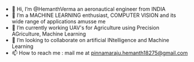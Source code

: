 - 👋 Hi, I’m @HemanthVerma an aeronautical engineer from INDIA
- 👀 I’m a MACHINE LEARNING enthusiast, COMPUTER VISION and its wide range of applications amusse me
- 🌱 I’m currently working UAV's for Agriculture using Precision AGriculture, Machine Learning
- 💞️ I’m looking to collaborate on artificial INtelligence and Machine Learning
- 📫 How to reach me : mail me at pinnamaraju.hemanth18275@gmail.com

<!---
HemanthVerma/HemanthVerma is a ✨ special ✨ repository because its `README.md` (this file) appears on your GitHub profile.
You can click the Preview link to take a look at your changes.
--->
